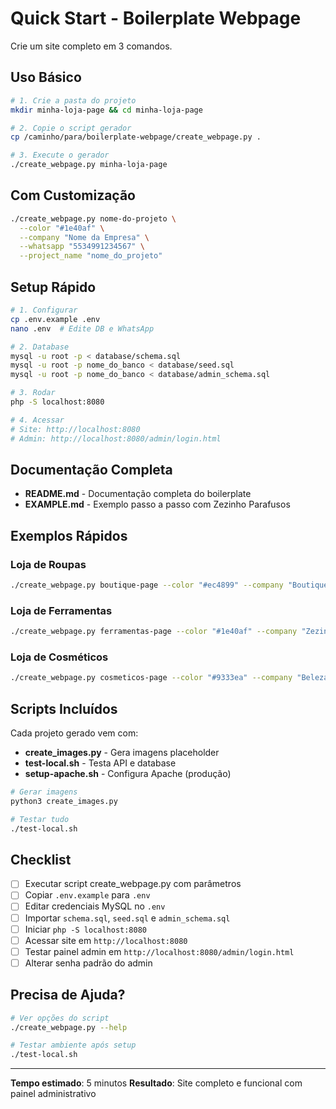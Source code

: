 # Quick Start - Boilerplate Webpage

Crie um site completo em 3 comandos.

## Uso Básico

```bash
# 1. Crie a pasta do projeto
mkdir minha-loja-page && cd minha-loja-page

# 2. Copie o script gerador
cp /caminho/para/boilerplate-webpage/create_webpage.py .

# 3. Execute o gerador
./create_webpage.py minha-loja-page
```

## Com Customização

```bash
./create_webpage.py nome-do-projeto \
  --color "#1e40af" \
  --company "Nome da Empresa" \
  --whatsapp "5534991234567" \
  --project_name "nome_do_projeto" 
```

## Setup Rápido

```bash
# 1. Configurar
cp .env.example .env
nano .env  # Edite DB e WhatsApp

# 2. Database
mysql -u root -p < database/schema.sql
mysql -u root -p nome_do_banco < database/seed.sql
mysql -u root -p nome_do_banco < database/admin_schema.sql

# 3. Rodar
php -S localhost:8080

# 4. Acessar
# Site: http://localhost:8080
# Admin: http://localhost:8080/admin/login.html
```

## Documentação Completa

- **README.md** - Documentação completa do boilerplate
- **EXAMPLE.md** - Exemplo passo a passo com Zezinho Parafusos

## Exemplos Rápidos

### Loja de Roupas
```bash
./create_webpage.py boutique-page --color "#ec4899" --company "Boutique Elegance"
```

### Loja de Ferramentas
```bash
./create_webpage.py ferramentas-page --color "#1e40af" --company "Zezinho Parafusos"
```

### Loja de Cosméticos
```bash
./create_webpage.py cosmeticos-page --color "#9333ea" --company "Beleza & Cia"
```

## Scripts Incluídos

Cada projeto gerado vem com:

- **create_images.py** - Gera imagens placeholder
- **test-local.sh** - Testa API e database
- **setup-apache.sh** - Configura Apache (produção)

```bash
# Gerar imagens
python3 create_images.py

# Testar tudo
./test-local.sh
```

## Checklist

- [ ] Executar script create_webpage.py com parâmetros
- [ ] Copiar `.env.example` para `.env`
- [ ] Editar credenciais MySQL no `.env`
- [ ] Importar `schema.sql`, `seed.sql` e `admin_schema.sql`
- [ ] Iniciar `php -S localhost:8080`
- [ ] Acessar site em `http://localhost:8080`
- [ ] Testar painel admin em `http://localhost:8080/admin/login.html`
- [ ] Alterar senha padrão do admin

## Precisa de Ajuda?

```bash
# Ver opções do script
./create_webpage.py --help

# Testar ambiente após setup
./test-local.sh
```

---

**Tempo estimado**: 5 minutos
**Resultado**: Site completo e funcional com painel administrativo
